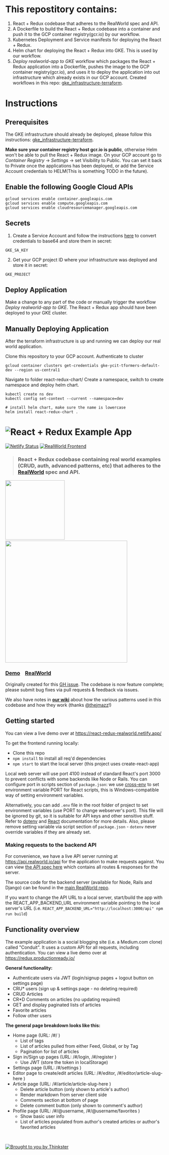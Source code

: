 # This repostitory contains:
1. React + Redux codebase that adheres to the RealWorld spec and API.
2. A Dockerfile to build the React + Redux codebase into a container and push it to the GCP container registry(gcr.io) by our workflow.
3. Kubernetes Deployment and Service manifests for deploying the React + Redux.
4. Helm chart for deploying the React + Redux into GKE. This is used by our workflow.
5. *Deploy realworld-app to GKE* workflow which packages the React + Redux application into a Dockerfile, pushes the image to the GCP container registry(gcr.io), and uses it to deploy the application into out infrastructure which already exists in our GCP account. Created workflows in this repo: [gke_infrastructure-terraform](https://github.com/dpizar/dpizar_gke-infrastructure-terraform).

# Instructions
## Prerequisites
The GKE infrastructure should already be deployed, please follow this instructions: [gke_infrastructure-terraform](https://github.com/dpizar/dpizar_gke-infrastructure-terraform).

**Make sure your container registry host gcr.io is public**, otherwise Helm won't be able to pull the React + Redux image. On your GCP account go to *Container Registry* -> *Settings* -> set Visibility to Public. You can set it back to Private once the applications has been deployed, or add the Service Account credentials to HELM(This is something TODO in the future).

## Enable the following Google Cloud APIs
```
gcloud services enable container.googleapis.com
gcloud services enable compute.googleapis.com 
gcloud services enable cloudresourcemanager.googleapis.com
```

## Secrets
1. Create a Service Account and follow the instructions [here](https://docs.github.com/en/actions/deployment/deploying-to-your-cloud-provider/deploying-to-google-kubernetes-engine) to convert credentials to base64 and store them in secret:
```
GKE_SA_KEY
```
2. Get your GCP project ID where your infrastructure was deployed and store it in secret:
```
GKE_PROJECT
```
## Deploy Application
Make a change to any part of the code or manually trigger the workflow *Deploy realworld-app to GKE*.
The React + Redux app should have been deployed to your GKE cluster.

## Manually Deploying Application
After the terraform infrastructure is up and running we can deploy our real world application.

Clone this repository to your GCP account.
Authenticate to cluster 
```
gcloud container clusters get-credentials gke-ycit-tformers-default-dev --region us-central1 
```

Navigate to folder react-redux-chart/
Create a namespace, switch to create namespace and deploy helm chart.
```
kubectl create ns dev
kubectl config set-context --current --namespace=dev

# install helm chart, make sure the name is lowercase
helm install react-redux-chart .
```

# ![React + Redux Example App](project-logo.png)
[![Netlify Status](https://api.netlify.com/api/v1/badges/aa569c8f-ebd5-413e-9fb2-e34facc71873/deploy-status)](https://app.netlify.com/sites/react-redux-realworld/deploys)
[![RealWorld Frontend](https://img.shields.io/badge/realworld-frontend-%23783578.svg)](http://realworld.io)

> ### React + Redux codebase containing real world examples (CRUD, auth, advanced patterns, etc) that adheres to the [RealWorld](https://github.com/gothinkster/realworld-example-apps) spec and API.

<a href="https://stackblitz.com/edit/react-redux-realworld" target="_blank"><img width="187" src="https://github.com/gothinkster/realworld/blob/master/media/edit_on_blitz.png?raw=true" /></a>&nbsp;&nbsp;<a href="https://thinkster.io/tutorials/build-a-real-world-react-redux-application" target="_blank"><img width="384" src="https://raw.githubusercontent.com/gothinkster/realworld/master/media/learn-btn-hr.png" /></a>

### [Demo](https://react-redux-realworld.netlify.app/)&nbsp;&nbsp;&nbsp;&nbsp;[RealWorld](https://github.com/gothinkster/realworld)

Originally created for this [GH issue](https://github.com/reactjs/redux/issues/1353). The codebase is now feature complete; please submit bug fixes via pull requests & feedback via issues.

We also have notes in [**our wiki**](https://github.com/khaledosman/react-redux-realworld-example-app/wiki) about how the various patterns used in this codebase and how they work (thanks [@thejmazz](https://github.com/thejmazz)!)


## Getting started

You can view a live demo over at https://react-redux-realworld.netlify.app/

To get the frontend running locally:

- Clone this repo
- `npm install` to install all req'd dependencies
- `npm start` to start the local server (this project uses create-react-app)

Local web server will use port 4100 instead of standard React's port 3000 to prevent conflicts with some backends like Node or Rails. You can configure port in scripts section of `package.json`: we use [cross-env](https://github.com/kentcdodds/cross-env) to set environment variable PORT for React scripts, this is Windows-compatible way of setting environment variables.
 
Alternatively, you can add `.env` file in the root folder of project to set environment variables (use PORT to change webserver's port). This file will be ignored by git, so it is suitable for API keys and other sensitive stuff. Refer to [dotenv](https://github.com/motdotla/dotenv) and [React](https://github.com/facebookincubator/create-react-app/blob/master/packages/react-scripts/template/README.md#adding-development-environment-variables-in-env) documentation for more details. Also, please remove setting variable via script section of `package.json` - `dotenv` never override variables if they are already set.  

### Making requests to the backend API

For convenience, we have a live API server running at https://api.realworld.io/api for the application to make requests against. You can view [the API spec here](https://github.com/GoThinkster/productionready/blob/master/api) which contains all routes & responses for the server.

The source code for the backend server (available for Node, Rails and Django) can be found in the [main RealWorld repo](https://github.com/gothinkster/realworld).

If you want to change the API URL to a local server, start/build the app with the REACT_APP_BACKEND_URL environment variable pointing to the local server's URL (i.e. `REACT_APP_BACKEND_URL="http://localhost:3000/api" npm run build`)


## Functionality overview

The example application is a social blogging site (i.e. a Medium.com clone) called "Conduit". It uses a custom API for all requests, including authentication. You can view a live demo over at https://redux.productionready.io/

**General functionality:**

- Authenticate users via JWT (login/signup pages + logout button on settings page)
- CRU* users (sign up & settings page - no deleting required)
- CRUD Articles
- CR*D Comments on articles (no updating required)
- GET and display paginated lists of articles
- Favorite articles
- Follow other users

**The general page breakdown looks like this:**

- Home page (URL: /#/ )
    - List of tags
    - List of articles pulled from either Feed, Global, or by Tag
    - Pagination for list of articles
- Sign in/Sign up pages (URL: /#/login, /#/register )
    - Use JWT (store the token in localStorage)
- Settings page (URL: /#/settings )
- Editor page to create/edit articles (URL: /#/editor, /#/editor/article-slug-here )
- Article page (URL: /#/article/article-slug-here )
    - Delete article button (only shown to article's author)
    - Render markdown from server client side
    - Comments section at bottom of page
    - Delete comment button (only shown to comment's author)
- Profile page (URL: /#/@username, /#/@username/favorites )
    - Show basic user info
    - List of articles populated from author's created articles or author's favorited articles

<br />

[![Brought to you by Thinkster](https://raw.githubusercontent.com/gothinkster/realworld/master/media/end.png)](https://thinkster.io)
